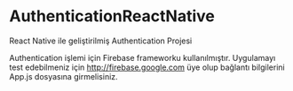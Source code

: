 # AuthenticationReactNative

React Native ile geliştirilmiş Authentication Projesi

Authentication işlemi için Firebase frameworku kullanılmıştır.
Uygulamayı test edebilmeniz için http://firebase.google.com üye olup bağlantı bilgilerini App.js dosyasına girmelisiniz.
